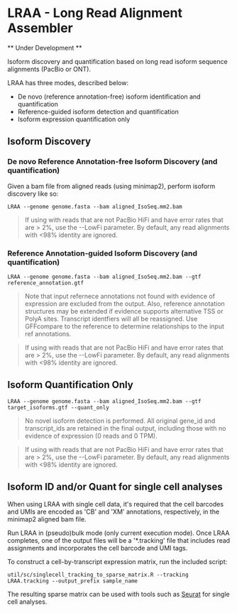 # LRAA - Long Read Alignment Assembler

** Under Development **

Isoform discovery and quantification based on long read isoform sequence alignments (PacBio or ONT). 

LRAA has three modes, described below:

- De novo (reference annotation-free) isoform identification and quantification
- Reference-guided isoform detection and quantification
- Isoform expression quantification only



## Isoform Discovery

### De novo Reference Annotation-free Isoform Discovery (and quantification)

Given a bam file from aligned reads (using minimap2), perform isoform discovery like so:

    LRAA --genome genome.fasta --bam aligned_IsoSeq.mm2.bam

>If using with reads that are not PacBio HiFi and have error rates that are > 2%, use the --LowFi parameter.  By default, any read alignments with <98% identity are ignored.

### Reference Annotation-guided Isoform Discovery (and quantification)

    LRAA --genome genome.fasta --bam aligned_IsoSeq.mm2.bam --gtf reference_annotation.gtf

>Note that input refernece annotations not found with evidence of expression are excluded from the output. Also, reference annotation structures may be extended if evidence supports alternative TSS or PolyA sites. Transcript identfiers will all be reassigned. Use GFFcompare to the reference to determine relationships to the input ref annotations.

>If using with reads that are not PacBio HiFi and have error rates that are > 2%, use the --LowFi parameter.  By default, any read alignments with <98% identity are ignored.    

## Isoform Quantification Only

    LRAA --genome genome.fasta --bam aligned_IsoSeq.mm2.bam --gtf target_isoforms.gtf --quant_only

>No novel isoform detection is performed. All original gene_id and transcript_ids are retained in the final output, including those with no evidence of expression (0 reads and 0 TPM).
    
>If using with reads that are not PacBio HiFi and have error rates that are > 2%, use the --LowFi parameter.  By default, any read alignments with <98% identity are ignored.


## Isoform ID and/or Quant for single cell analyses

When using LRAA with single cell data, it's required that the cell barcodes and UMIs are encoded as 'CB' and 'XM' annotations, respectively, in the minimap2 aligned bam file.

Run LRAA in (pseudo)bulk mode (only current execution mode). Once LRAA completes, one of the output files will be a '*.tracking' file that includes read assignments and incorporates the cell barcode and UMI tags.

To construct a cell-by-transcript expression matrix, run the included script:

    util/sc/singlecell_tracking_to_sparse_matrix.R --tracking LRAA.tracking --output_prefix sample_name

The resulting sparse matrix can be used with tools such as [Seurat](https://satijalab.org/seurat/) for single cell analyses.

